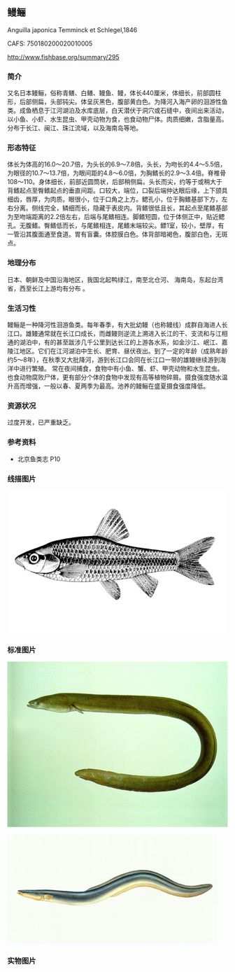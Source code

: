 ## 鳗鲡

Anguilla japonica Temminck et Schlegel,1846

CAFS: 750180200020010005

<http://www.fishbase.org/summary/295>

### 简介

又名日本鳗鲡，俗称青鳝、白鳝、鳗鱼、鳗，体长440厘米，体细长，前部圆柱形，后部侧扁，头部钝尖。体呈灰黑色，腹部黄白色。为降河入海产卵的洄游性鱼类。成鱼栖息于江河湖泊及水库底层，白天潜伏于洞穴或石缝中，夜间出来活动，以小鱼、小虾、水生昆虫、甲壳动物为食，也食动物尸体。肉质细嫩，含脂量高。分布于长江、闽江、珠江流域，以及海南岛等地。

### 形态特征

体长为体高的16.0～20.7倍，为头长的6.9～7.8倍。头长，为吻长的4.4～5.5倍，为眼径的10.7～13.7倍，为眼间距的4.8～6.0倍，为胸鳍长的2.9～3.4倍。脊椎骨108～110。身体细长，前部近圆筒状，后部稍侧扁。头长而尖，约等于或稍大于背鳍起点至臀鳍起点的垂直间距。口较大，端位，口裂后端仲达眼后缘，上下颌具细齿，唇厚，为肉质。眼很小，位于口角之上方。鳃孔小，位于胸鳍基部下方，左右分离。侧线完全，鳞细而长，隐藏于表皮内。背鳍很低且长，其起点至尾鳍基部为至吻端距离的2.2倍左右，后端与尾鳍相连。脚鳍短圆，位于体侧正中，贴近鳃孔。无腹鳍。臀鳍低而长，与尾鳍相连，尾鳍末端较尖。鳔1室，较小，壁厚，有一管沿其腹面通至食道。胃有盲囊。体腔膜白色。体背部暗褐色，腹部白色，无斑点。
　
　   　   　
### 地理分布

日本、朝鲜及中国沿海地区，我国北起鸭绿江，南至北仓河、 海南岛，东起台湾省，西至长江上游均有分布 。 　

### 生活习性

鳗鲡是一种降河性洄游鱼类。每年春季，有大批幼鳗（也称鳗线）成群自海进人长江口。雄鳗通常就在长江口成长，而雌鳗则逆流上溯进入长江的干、支流和与江相通的湖泊中，有的甚至跋涉几千公里到达长江的上游各水系，如金沙江、岷江、嘉陵江地区。它们在江河湖泊中生长、肥育、昼伏夜出。到了一定的年龄（成熟年龄约5～8年），在秋季又大批降河，游到长江口会同在长江口一带的雄鳗继续游到海洋中进行繁殖。 常在夜间捕食，食物中有小鱼、蟹、虾、甲壳动物和水生昆虫。也食动物腐败尸体，更有部分个体的食物中发现有高等植物碎屑。摄食强度随水温升高而增强，一般以春、夏两季为最高。池养的鳗鲡在盛夏摄食强度降低。

### 资源状况

过度开发，已严重缺乏。

### 参考资料

- 北京鱼类志 P10

### 线描图片

![图片](photos/东北颌须鮈.jpg)

### 标准图片

![图片](photos/鳗鲡A.jpg)

![图片](photos/鳗鲡B.jpg)

### 实物图片

